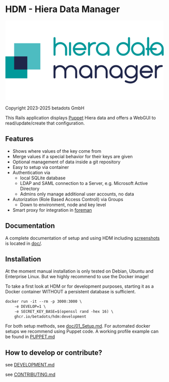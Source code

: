 # HDM - Hiera Data Manager

![Hiera Data Manager logo](/app/assets/images/logo_full.png)

Copyright 2023-2025 betadots GmbH

This Rails application displays [Puppet](https://github.com/puppetlabs/puppet) Hiera data and offers a WebGUI to read/update/create that configuration.

## Features

* Shows where values of the key come from
* Merge values if a special behavior for their keys are given
* Optional management of data inside a git repository
* Easy to setup via container
* Authentication via
  * local SQLite database
  * LDAP and SAML connection to a Server, e.g. Microsoft Active Directory
  * Admins only manage additional user accounts, no data
* Autorization (Role Based Access Controll) via Groups
  * Down to environment, node and key level
* Smart proxy for integration in [foreman](https://github.com/betadots/foreman_hdm)

## Documentation

A complete documentation of setup and using HDM including [screenshots](doc/images) is located in [doc/](doc/).

## Installation

At the moment manual installation is only tested on Debian, Ubuntu and Enterprise Linux. But we highly recommend to use the Docker image!

To take a first look at HDM or for development purposes, starting it as a Docker container WITHOUT a persistent database is sufficient.

```console
docker run -it --rm -p 3000:3000 \
    -e DEVELOP=1 \
    -e SECRET_KEY_BASE=$(openssl rand -hex 16) \
    ghcr.io/betadots/hdm:development
```

For both setup methods, see [doc/01_Setup.md](doc/01_Setup.md). For automated docker setups we recommend using Puppet code. A working profile example can be found in [PUPPET.md](PUPPET.md)

## How to develop or contribute?

see [DEVELOPMENT.md](DEVELOPMENT.md)

see [CONTRIBUTING.md](CONTRIBUTING.md)
